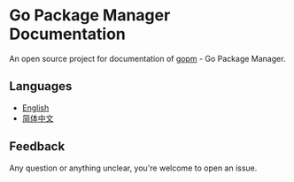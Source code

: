 Go Package Manager Documentation
====

An open source project for documentation of [gopm](https://github.com/gpmgo/gopm) - Go Package Manager.

## Languages

- [English](en-US/Overview.md)
- [简体中文](zh-CN/Overview.md)

## Feedback

Any question or anything unclear, you're welcome to open an issue.

